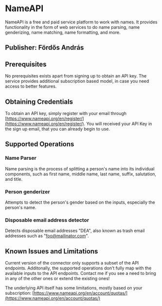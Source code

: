 # NameAPI

NameAPI is a free and paid service platform to work with names. It provides functionality in the form of web services to do name parsing, name genderizing, name matching, name formatting, and more.

## Publisher: Fördős András

## Prerequisites

No prerequisites exists apart from signing up to obtain an API key. The service provides additional subscription based model, in case you need access to better features.

## Obtaining Credentials

To obtain an API key, simply register with your email through [https://www.nameapi.org/en/register/](https://www.nameapi.org/en/register/). You will received your API Key in the sign up email, that you can already begin to use.

## Supported Operations

### Name Parser
Name parsing is the process of splitting a person's name into its individual components, such as first name, middle name, last name, suffix, salutation, and title.

### Person genderizer
Attempts to detect the person's gender based on the inputs, especially the person's name.

### Disposable email address detector
Detects disposable email addresses "DEA", also known as trash email addresses such as "foo@mailinator.com".

## Known Issues and Limitations

Current version of the connector only supports a subset of the API endpoints. Additonally, the supported operations don't fully map with the available inputs to the API endpoints. Contact me if you see a need to bring in any of the other ones or extend the existing ones!

The underlying API itself has some limitations, mostly based on your subscription: [https://www.nameapi.org/en/account/quotas/](https://www.nameapi.org/en/account/quotas/)
